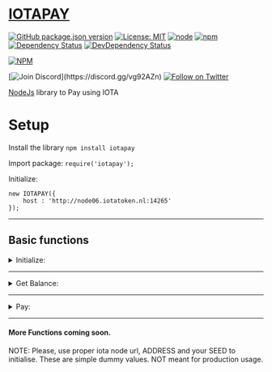 # [IOTAPAY](https://iotapay.dev/)

[![GitHub package.json version](https://img.shields.io/github/package-json/v/acycliclabs/iotapay-js.svg)](https://github.com/acycliclabs/iotapay-js/releases)
[![License: MIT](https://img.shields.io/badge/License-MIT-yellow.svg)](https://opensource.org/licenses/MIT)
[![node](https://img.shields.io/badge/node-%3E%3D8.9.4-brightgreen.svg)](https://nodejs.org/download/release/v8.9.4/)
[![npm](https://img.shields.io/npm/dt/iotapay.svg)](https://www.npmjs.com/package/iotapay)
[![Dependency Status](https://img.shields.io/david/acycliclabs/iotapay-js.svg)](https://david-dm.org/acycliclabs/iotapay-js)
[![DevDependency Status](https://img.shields.io/david/acycliclabs/iotapay-js.svg?label=devDependencies)](https://david-dm.org/acycliclabs/iotapay-js?type=dev)

[![NPM](https://nodei.co/npm/iotapay.png)](https://nodei.co/npm/iotapay/)

[![Join Discord](https://img.shields.io/discord/417944032111493152?logo=discord&label=join%20discord")](https://discord.gg/vg92AZn)
[![Follow on Twitter](https://img.shields.io/twitter/follow/acycliclabs?style=social&logo=twitter)](https://twitter.com/intent/follow?screen_name=acycliclabs)

[NodeJs](https://nodejs.org/) library to Pay using IOTA

# Setup

Install the library `npm install iotapay`

Import package: `require('iotapay');`

Initialize:
```
new IOTAPAY({
    host : 'http://node06.iotatoken.nl:14265'
});
```

***

## Basic functions

<details><summary>Initialize:</summary>
<p>

#### Initialize the iotapay object.

```javascript
const iotapay = new IOTAPAY();
```

Set Host manually like this:

```javascript
iotapay.setHost('http://node06.iotatoken.nl:14265');
```

or we will find a suitable host for you like this:

```javascript
iotapay.findHost(function (err, host) {
    if(err) {
        console.log('error:', err);
    }    
    iotapay.setHost(host);
})
```

</p>
</details>

***

<details><summary>Get Balance:</summary>
<p>

#### Retrieve Balance

```javascript
iotapay.getBalance(['ADDRESS'], function (err, balance) {
    if(err) {
        console.log('error:', err);
    }
    console.log('balance:', balance);
})
```

</p>
</details>

***

<details><summary>Pay:</summary>
<p>

#### Transfer iota as payment.

```javascript
iotapay.transfer({
    address: 'ADDRESS',
    value: 1,
    message: 'Testing',
    seed: 'SEED'
}, function (err, result) {
    if(err) {
        console.log('error:', err);
    }
    console.log('result:', result);
})
```

Result gives bundle hash.

</p>
</details>

***

#### More Functions coming soon.

NOTE: Please, use proper iota node url, ADDRESS and your SEED to initialise. These are simple dummy values. NOT meant for production usage.
